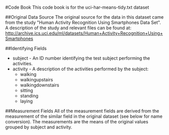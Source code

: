 #Code Book
This code book is for the uci-har-means-tidy.txt dataset

##Original Data Source
The original source for the data in this dataset came from the study "Human Activity Recognition Using Smartphones Data Set". A description of the study and relevant files can be found at: http://archive.ics.uci.edu/ml/datasets/Human+Activity+Recognition+Using+Smartphones

##Identifying Fields
* subject - An ID number identifying the test subject performing the activities.
* activity - A description of the activities performed by the subject:
     * walking
     * walkingupstairs
     * walkingdownstairs
     * sitting
     * standing
     * laying
     
##Measurement Fields
All of the measurement fields are derived from the measurement of the similar field in the original dataset (see below for name conversion). The measurements are the means of the original values grouped by subject and activity. 
